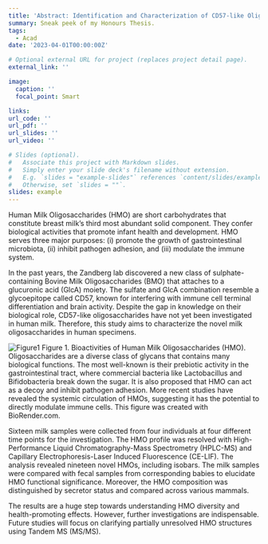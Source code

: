 ```yaml
---
title: 'Abstract: Identification and Characterization of CD57-like Oligosaccharides in Human Milk'
summary: Sneak peek of my Honours Thesis.
tags:
  - Acad
date: '2023-04-01T00:00:00Z'

# Optional external URL for project (replaces project detail page).
external_link: ''

image:
  caption: ''
  focal_point: Smart

links:
url_code: ''
url_pdf: ''
url_slides: ''
url_video: ''

# Slides (optional).
#   Associate this project with Markdown slides.
#   Simply enter your slide deck's filename without extension.
#   E.g. `slides = "example-slides"` references `content/slides/example-slides.md`.
#   Otherwise, set `slides = ""`.
slides: example
---
```


Human Milk Oligosaccharides (HMO) are short carbohydrates that constitute breast milk’s third most abundant solid component. They confer biological activities that promote infant health and development. HMO serves three major purposes: (i) promote the growth of gastrointestinal microbiota, (ii) inhibit pathogen adhesion, and (iii) modulate the immune system. 

In the past years, the Zandberg lab discovered a new class of sulphate-containing Bovine Milk Oligosaccharides (BMO) that attaches to a glucuronic acid (GlcA) moiety. The sulfate and GlcA combination resemble a glycoepitope called CD57, known for interfering with immune cell terminal differentiation and brain activity. Despite the gap in knowledge on their biological role, CD57-like oligosaccharides have not yet been investigated in human milk. Therefore, this study aims to characterize the novel milk oligosaccharides in human specimens. 

![Figure1](https://github.com/cltomiyama/Professional_Website/blob/main/static/HMOactivity.jpg)
Figure 1. Bioactivities of Human Milk Oligosaccharides (HMO). Oligosaccharides are a diverse class of glycans that contains many biological functions. The most well-known is their prebiotic activity in the gastrointestinal tract, where commercial bacteria like Lactobacillus and Bifidobacteria break down the sugar. It is also proposed that HMO can act as a decoy and inhibit pathogen adhesion. More recent studies have revealed the systemic circulation of HMOs, suggesting it has the potential to directly modulate immune cells.  This figure was created with BioRender.com.

Sixteen milk samples were collected from four individuals at four different time points for the investigation. The HMO profile was resolved with High-Performance Liquid Chromatography-Mass Spectrometry (HPLC-MS) and Capillary Electrophoresis-Laser Induced Fluorescence (CE-LIF). The analysis revealed nineteen novel HMOs, including isobars. The milk samples were compared with fecal samples from corresponding
babies to elucidate HMO functional significance. Moreover, the HMO composition was distinguished by secretor status and compared across various mammals. 

The results are a huge step towards understanding HMO diversity and health-promoting effects. However, further investigations are indispensable. Future studies will focus on clarifying partially unresolved HMO structures using Tandem MS (MS/MS).


